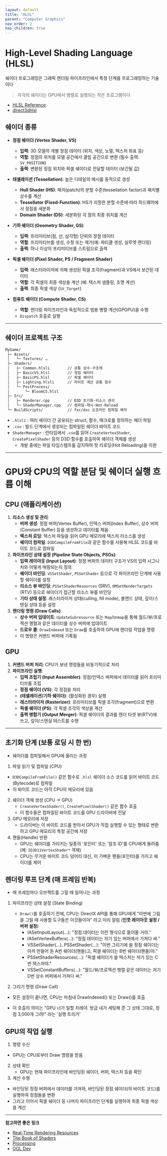 ```yaml
---
layout: default
title: "HLSL"
parent: "Computer Graphics"
nav_order: 2
has_children: true
---
```


# High-Level Shading Language (HLSL)
쉐이더 프로그래밍은 그래픽 렌더링 파이프라인에서 특정 단계를 프로그래밍하는 기술이다

> 각각의 쉐이더는 GPU에서 병렬로 실행되는 작은 프로그램이다

- [HLSL Reference](https://learn.microsoft.com/en-us/windows/win32/direct3dhlsl/dx-graphics-hlsl-intrinsic-functions)
- [direct3dhlsl](https://learn.microsoft.com/ko-kr/windows/win32/direct3dhlsl/pachaging-a-shader-library)

## 쉐이더 종류

- **정점 쉐이더 (Vertex Shader, VS)**
  - **입력**: 3D 모델의 개별 정점 데이터 (위치, 색상, 노멀, 텍스처 좌표 등)
  - **역할**: 정점의 위치를 모델 공간에서 클립 공간으로 변환 (필수 출력: `SV_POSITION`)
  - **출력**: 변환된 정점 위치와 픽셀 쉐이더로 전달할 데이터 (보간될 값)

- **테셀레이션 (Tessellation)**: 높은 디테일의 메시를 동적으로 생성
  - **Hull Shader (HS)**: 패치(patch)의 분할 수준(tessellation factor)과 패치별 상수를 계산
  - **Tessellator (Fixed-Function)**: HS가 지정한 분할 수준에 따라 하드웨어에서 정점을 세분화
  - **Domain Shader (DS)**: 세분화된 각 점의 최종 위치를 계산

- **기하 쉐이더 (Geometry Shader, GS)**
  - **입력**: 프리미티브(점, 선, 삼각형) 단위의 정점 데이터
  - **역할**: 프리미티브를 생성, 수정 또는 제거(예: 파티클 생성, 실루엣 렌더링)
  - **출력**: 하나 이상의 프리미티브를 스트림으로 출력

- **픽셀 쉐이더 (Pixel Shader, PS / Fragment Shader)**
  - **입력**: 래스터라이저에 의해 생성된 픽셀 조각(fragment)과 VS에서 보간된 데이터
  - **역할**: 각 픽셀의 최종 색상을 계산 (예: 텍스처 샘플링, 조명 계산)
  - **출력**: 최종 픽셀 색상 (`SV_Target`)

- **컴퓨트 쉐이더 (Compute Shader, CS)**
  - **역할**: 렌더링 파이프라인과 독립적으로 범용 병렬 계산(GPGPU)을 수행
  - `Dispatch` 호출로 실행

---

## 쉐이더 프로젝트 구조

```md
MyGame/
 ├─ Assets/
 │   └─ Textures/ …
 ├─ Shaders/
 │   ├─ Common.hlsli        // 공통 상수·구조체
 │   ├─ BasicVS.hlsl        // 정점 쉐이더
 │   ├─ BasicPS.hlsl        // 픽셀 쉐이더
 │   ├─ Lighting.hlsli      // 라이트 계산 공통 함수
 │   └─ PostProcess/
 │       └─ BloomCS.hlsl
 ├─ Src/
 │   ├─ Renderer.cpp        // D3D 초기화·리소스 관리
 │   └─ ShaderManager.cpp   // 컴파일·캐시·Hot-Reload
 └─ BuildScripts/           // fxc/dxc 오프라인 컴파일 배치
```

- `.hlsli` : 여러 쉐이더 간 공유되는 struct, 함수, 매크로를 정의하는 헤더 파일
- `.cso` : 빌드 단계에서 생성되는 컴파일된 쉐이더 바이트 코드
- `ShaderManager` : 런타임에서 `.cso`를 읽어 `CreateVertexShader`, `CreatePixelShader` 등의 D3D 함수를 호출하여 쉐이더 객체를 생성
  - 개발 중에는 파일 타임스탬프를 감지하여 핫 리로딩(Hot Reloading)을 지원

---

# GPU와 CPU의 역할 분담 및 쉐이더 실행 흐름 이해
## CPU (애플리케이션)
1.  **리소스 생성 및 관리**:
    -   **버퍼 생성**: 정점 버퍼(Vertex Buffer), 인덱스 버퍼(Index Buffer), 상수 버퍼(Constant Buffer) 등을 생성하고 데이터를 채움
    -   **텍스처 로딩**: 텍스처 파일을 읽어 GPU 메모리에 텍스처 리소스를 생성
    -   **쉐이더 컴파일**: `D3DCompileFromFile`과 같은 함수를 사용해 HLSL 코드를 바이트 코드로 컴파일
2.  **파이프라인 상태 설정 (Pipeline State Objects, PSOs)**:
    -   **입력 레이아웃 (Input Layout)**: 정점 버퍼의 데이터 구조가 VS의 입력 시그니처와 어떻게 매핑되는지 정의
    -   **쉐이더 바인딩**: `VSSetShader`, `PSSetShader` 등으로 각 파이프라인 단계에 사용할 쉐이더를 설정
    -   **리소스 뷰 바인딩**: `PSSetShaderResources` (SRV), `OMSetRenderTargets` (RTV) 등으로 쉐이더가 접근할 리소스 뷰를 바인딩
    -   **기타 상태 설정**: 래스터라이저 상태(culling, fill mode), 블렌드 상태, 깊이/스텐실 상태 등을 설정
3.  **렌더링 명령 (Draw Calls)**:
    -   **상수 버퍼 업데이트**: `UpdateSubresource` 또는 `Map`/`Unmap`을 통해 월드/뷰/프로젝션 행렬과 같은 데이터를 상수 버퍼에 업데이트
    -   **드로우 콜**: `DrawIndexed` 또는 `Draw`를 호출하여 GPU에 렌더링 작업을 명령
    -   이 명령은 커맨드 버퍼에 기록됨

## GPU
1.  **커맨드 버퍼 처리**: CPU가 보낸 명령들을 비동기적으로 처리
2.  **파이프라인 실행**:
    -   **입력 조립기 (Input Assembler)**: 정점/인덱스 버퍼에서 데이터를 읽어 프리미티브를 조립
    -   **정점 쉐이더 (VS)**: 각 정점을 처리
    -   **(테셀레이션/기하 쉐이더)**: (활성화된 경우) 실행
    -   **래스터라이저 (Rasterizer)**: 프리미티브를 픽셀 조각(fragment)으로 변환
    -   **픽셀 쉐이더 (PS)**: 각 픽셀 조각의 색상을 계산
    -   **출력 병합기 (Output Merger)**: 픽셀 쉐이더의 결과를 렌더 타겟 뷰(RTV)에 쓰고, 깊이/스텐실 테스트를 수행

---

## 초기화 단계 (보통 로딩 시 한 번)
- 쉐이더를 컴파일해서 GPU에 올리는 과정

1. 파일 읽기 및 컴파일 (CPU)
  - `D3DCompileFromFile()` 같은 함수로 `.hlsl` 쉐이더 소스 코드를 읽어 바이트 코드(Bytecode)로 컴파일
  - 이 바이트 코드는 아직 CPU의 메모리에 있음
2. 쉐이더 객체 생성 (CPU -> GPU)
   - `CreateVertexShader()`, `CreatePixelShader()` 같은 함수 호출
   - 이 함수들은 컴파일된 바이트 코드를 GPU 드라이버에 전달
3. GPU 메모리에 저장
   - 드라이버는 이 바이트 코드를 받아서 GPU가 직접 실행할 수 있는 형태로 변환하고 GPU 메모리의 특정 공간에 저장
4. 핸들(Handle) 반환
   - GPU는 쉐이더를 가리키는 일종의 '포인터' 또는 '참조 ID'를 CPU에게 돌려줌 (예: `ID3D11VertexShader*` 객체)
   - CPU는 무거운 바이트 코드 덩어리 대신, 이 가벼운 핸들(포인터)를 가지고 쉐이더를 제어

## 렌더링 루프 단계 (매 프레임 반복)
- 매 프레임마다 오브젝트를 그릴 때 일어나는 과정

1. 파이프라인 상태 설정 (State Binding)
   - `Draw()`를 호출하기 전에, CPU는 DirectX API를 통해 GPU에게 "이번에 그림을 그릴 때 사용할 도구들은 이것들이야" 라고 미리 알림 (**인풋 레이아웃 설정 / 버퍼 설정**)
      * IASetInputLayout(...): "정점 데이터는 이런 형식으로 들어올 거야."
      * IASetVertexBuffers(...): "정점 데이터는 저기 있는 버퍼에서 가져다 써."
      * VSSetShader(...), PSSetShader(...): "이번 그리기에 쓸 정점 쉐이더는 아까 만들어 둔 A번 쉐이더(핸들)고,
     픽셀 쉐이더는 B번 쉐이더(핸들)야."
      * PSSetShaderResources(...): "픽셀 쉐이더가 쓸 텍스처는 저기 있는 C번 텍스처야."
      * VSSetConstantBuffers(...): "월드/뷰/프로젝션 행렬 같은 데이터는 저기 D번 상수 버퍼에서 가져다 써."

2. 그리기 명령 (Draw Call)
  - 모든 설정이 끝나면, CPU는 마침내 DrawIndexed() 또는 Draw()를 호출
 * 이 호출의 의미는 "GPU 너가 일할 차례야. 방금 내가 세팅해 준 그 상태 그대로, 정점 3,000개
그려!" 라는 '실행 트리거'

## GPU의 작업 실행
1. 명령 수신
  - GPU는 CPU로부터 Draw 명령을 받음
2. 상태 확인
   - GPU는 현재 파이프라인에 바인딩된 쉐이더, 버퍼, 텍스처 등을 확인
3. 계산 수행
  - 바인딩된 정점 버퍼에서 데이터를 가져와, 바인딩된 정점 쉐이더(의 바이트 코드)를 실행하여
정점들을 변환
  - 그리고 이어서 픽셀 쉐이더 등 나머지 파이프라인 단계를 실행하여 최종 픽셀 색상을 계산

---

**참고하면 좋은 링크**

- [Real-Time Rendering Resources](https://www.realtimerendering.com/)
- [The Book of Shaders](https://thebookofshaders.com/)
- [Processing](https://processing.org/tutorials/)
- [OGL Dev](https://ogldev.org/)